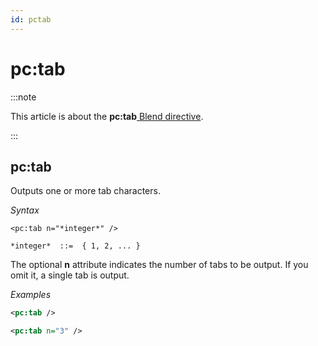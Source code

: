 ```yaml
---
id: pctab
---
```


# pc:tab




:::note

This article is about the **pc:tab**[ Blend directive](/Repositories/Blend_directives).

:::

## **pc:tab**

Outputs one or more tab characters.

*Syntax*

```
<pc:tab n="*integer*" />

*integer*  ::=  { 1, 2, ... }
```

The optional **n** attribute indicates the number of tabs to be output. If you omit it, a single tab is output.

*Examples*

```xml
<pc:tab />
```

```xml
<pc:tab n="3" />
```

 
